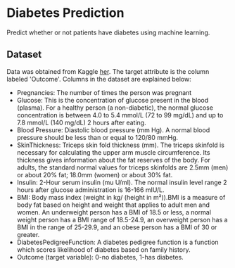 # Diabetes Prediction
Predict whether or not patients have diabetes using machine learning. 
## Dataset 
Data was obtained from Kaggle [her](https://www.kaggle.com/code/vincentlugat/pima-indians-diabetes-eda-prediction-0-906/data). The target attribute is the column labeled 'Outcome'. Columns in the dataset are explained below:
- Pregnancies: The number of times the person was pregnant
- Glucose: This is the concentration of glucose present in the blood (plasma). For a healthy person (a non-diabetic), the normal glucose concentration is between 4.0 to 5.4 mmol/L (72 to 99 mg/dL) and up to 7.8 mmol/L (140 mg/dL) 2 hours after eating.
- Blood Pressure: Diastolic blood pressure (mm Hg). A normal blood pressure should be less than or equal to 120/80 mmHg.
- SkinThickness: Triceps skin fold thickness (mm). The triceps skinfold is necessary for calculating the upper arm muscle circumference. Its thickness gives information about the fat reserves of the body. For adults, the standard normal values for triceps skinfolds are 2.5mm (men) or about 20% fat; 18.0mm (women) or about 30% fat.
- Insulin: 2-Hour serum insulin (mu U/ml). The normal insulin level range 2 hours after glucose administration is 16-166 mIU/L.
- BMI: Body mass index (weight in kg/ (height in m²)).BMI is a measure of body fat based on height and weight that applies to adult men and women. An underweight person has a BMI of 18.5 or less, a normal weight person has a BMI range of 18.5-24.9, an overweight person has a BMI in the range of 25-29.9, and an obese person has a BMI of 30 or greater.
- DiabetesPedigreeFunction: A diabetes pedigree function is a function which scores likelihood of diabetes based on family history.
- Outcome (target variable): 0-no diabetes, 1-has diabetes.


